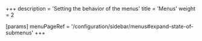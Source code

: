 +++
description = 'Setting the behavior of the menus'
title = 'Menus'
weight = 2

[params]
  menuPageRef = '/configuration/sidebar/menus#expand-state-of-submenus'
+++
